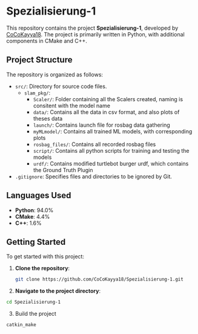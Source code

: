 # Spezialisierung-1

This repository contains the project **Spezialisierung-1**, developed by [CoCoKayya18](https://github.com/CoCoKayya18). The project is primarily written in Python, with additional components in CMake and C++.

## Project Structure

The repository is organized as follows:

- `src/`: Directory for source code files.
  - `slam_pkg/`:
      - `Scaler/`: Folder containing all the Scalers created, naming is consitent with the model name
      - `data/`: Contains all the data in csv format, and also plots of theses data 
      - `launch/`: Contains launch file for rosbag data gathering
      - `myMLmodel/`: Contains all trained ML models, with corresponding plots
      - `rosbag_files/`: Contains all recorded rosbag files
      - `script/`: Contains all python scripts for training and testing the models
      - `urdf/`: Contains modified turtlebot burger urdf, which contains the Ground Truth Plugin
- `.gitignore`: Specifies files and directories to be ignored by Git.

## Languages Used

- **Python**: 94.0%
- **CMake**: 4.4%
- **C++**: 1.6%

## Getting Started

To get started with this project:

1. **Clone the repository**:

   ```bash
   git clone https://github.com/CoCoKayya18/Spezialisierung-1.git
   ```

2. **Navigate to the project directory**:
  ```bash
  cd Spezialisierung-1
  ```

3. Build the project
  ```bash
  catkin_make
  ```







